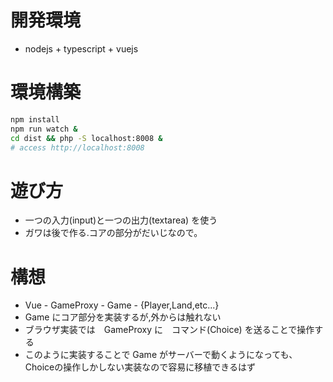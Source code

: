 # 開発環境
- nodejs + typescript + vuejs

# 環境構築
```sh
npm install
npm run watch &
cd dist && php -S localhost:8008 &
# access http://localhost:8008
```

# 遊び方
- 一つの入力(input)と一つの出力(textarea) を使う
- ガワは後で作る.コアの部分がだいじなので。

# 構想
- Vue - GameProxy - Game - {Player,Land,etc...}
- Game にコア部分を実装するが,外からは触れない
- ブラウザ実装では　GameProxy に　コマンド(Choice) を送ることで操作する
- このように実装することで Game がサーバーで動くようになっても、
  Choiceの操作しかしない実装なので容易に移植できるはず
